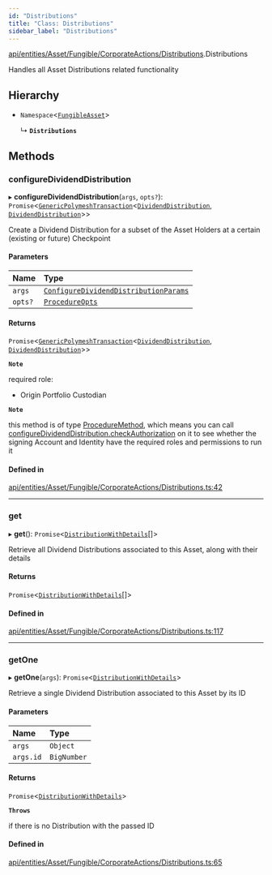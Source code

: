```yaml
---
id: "Distributions"
title: "Class: Distributions"
sidebar_label: "Distributions"
---
```


[api/entities/Asset/Fungible/CorporateActions/Distributions](../../../../../../../modules/API/Entities/Asset/Fungible/CorporateActions/Distributions/Distributions.md).Distributions

Handles all Asset Distributions related functionality

## Hierarchy

- `Namespace`\<[`FungibleAsset`](../../FungibleAsset.md)\>

  ↳ **`Distributions`**

## Methods

### configureDividendDistribution

▸ **configureDividendDistribution**(`args`, `opts?`): `Promise`\<[`GenericPolymeshTransaction`](../../../../../../../modules/Types/Types.md#genericpolymeshtransaction)\<[`DividendDistribution`](../../../../DividendDistribution/DividendDistribution.md), [`DividendDistribution`](../../../../DividendDistribution/DividendDistribution.md)\>\>

Create a Dividend Distribution for a subset of the Asset Holders at a certain (existing or future) Checkpoint

#### Parameters

| Name | Type |
| :------ | :------ |
| `args` | [`ConfigureDividendDistributionParams`](../../../../../../../interfaces/API/Procedures/Types/ConfigureDividendDistributionParams/ConfigureDividendDistributionParams.md) |
| `opts?` | [`ProcedureOpts`](../../../../../../../interfaces/Types/ProcedureOpts/ProcedureOpts.md) |

#### Returns

`Promise`\<[`GenericPolymeshTransaction`](../../../../../../../modules/Types/Types.md#genericpolymeshtransaction)\<[`DividendDistribution`](../../../../DividendDistribution/DividendDistribution.md), [`DividendDistribution`](../../../../DividendDistribution/DividendDistribution.md)\>\>

**`Note`**

required role:
  - Origin Portfolio Custodian

**`Note`**

this method is of type [ProcedureMethod](../../../../../../../interfaces/Types/ProcedureMethod/ProcedureMethod.md), which means you can call [configureDividendDistribution.checkAuthorization](../../../../../../../interfaces/Types/ProcedureMethod/ProcedureMethod.md#checkauthorization)
  on it to see whether the signing Account and Identity have the required roles and permissions to run it

#### Defined in

[api/entities/Asset/Fungible/CorporateActions/Distributions.ts:42](https://github.com/PolymeshAssociation/polymesh-sdk/blob/daafaa68f/src/api/entities/Asset/Fungible/CorporateActions/Distributions.ts#L42)

___

### get

▸ **get**(): `Promise`\<[`DistributionWithDetails`](../../../../../../../interfaces/Types/DistributionWithDetails/DistributionWithDetails.md)[]\>

Retrieve all Dividend Distributions associated to this Asset, along with their details

#### Returns

`Promise`\<[`DistributionWithDetails`](../../../../../../../interfaces/Types/DistributionWithDetails/DistributionWithDetails.md)[]\>

#### Defined in

[api/entities/Asset/Fungible/CorporateActions/Distributions.ts:117](https://github.com/PolymeshAssociation/polymesh-sdk/blob/daafaa68f/src/api/entities/Asset/Fungible/CorporateActions/Distributions.ts#L117)

___

### getOne

▸ **getOne**(`args`): `Promise`\<[`DistributionWithDetails`](../../../../../../../interfaces/Types/DistributionWithDetails/DistributionWithDetails.md)\>

Retrieve a single Dividend Distribution associated to this Asset by its ID

#### Parameters

| Name | Type |
| :------ | :------ |
| `args` | `Object` |
| `args.id` | `BigNumber` |

#### Returns

`Promise`\<[`DistributionWithDetails`](../../../../../../../interfaces/Types/DistributionWithDetails/DistributionWithDetails.md)\>

**`Throws`**

if there is no Distribution with the passed ID

#### Defined in

[api/entities/Asset/Fungible/CorporateActions/Distributions.ts:65](https://github.com/PolymeshAssociation/polymesh-sdk/blob/daafaa68f/src/api/entities/Asset/Fungible/CorporateActions/Distributions.ts#L65)

